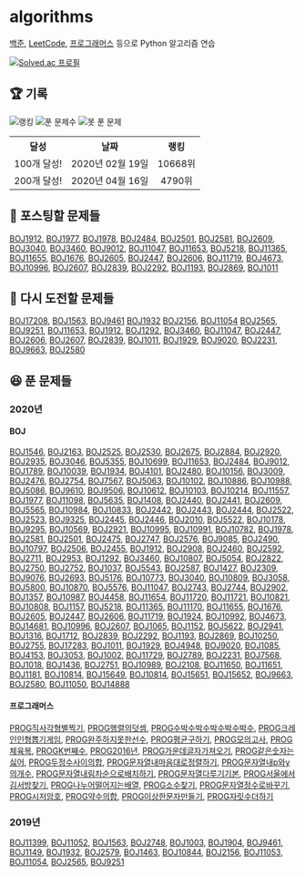 # algorithms

[백준](noj.am), [LeetCode](https://leetcode.com/), [프로그래머스](https://programmers.co.kr/) 등으로 Python 알고리즘 연습

[![Solved.ac
프로필](http://mazassumnida.wtf/api/generate_badge?boj=unodostre)](https://solved.ac/unodostre)

## 🏆 기록

![랭킹](https://algo-badge.herokuapp.com/badge/unodostre/rank) ![푼 문제수](https://algo-badge.herokuapp.com/badge/unodostre/success) ![못 푼 문제](https://algo-badge.herokuapp.com/badge/unodostre/fail)

<table>
    <tr>
        <th align="center">달성</th>
        <th align="center">날짜</th>
        <th align="center">랭킹</th>
    </tr>
    <tr>
        <td align="center">100개 달성!</td>
        <td align="center">2020년 02월 19일</td>
        <td align="center">10668위</td>
    </tr>
        <tr>
        <td align="center">200개 달성!</td>
        <td align="center">2020년 04월 16일</td>
        <td align="center">4790위</td>
    </tr>
</table>

## 🤔 포스팅할 문제들

[BOJ1912](https://www.acmicpc.net/problem/1912), [BOJ1977](https://www.acmicpc.net/problem/1977), [BOJ1978](https://www.acmicpc.net/problem/1978), [BOJ2484](https://www.acmicpc.net/problem/2484), [BOJ2501](https://www.acmicpc.net/problem/2501), [BOJ2581](https://www.acmicpc.net/problem/2581), [BOJ2609](https://www.acmicpc.net/problem/2609), [BOJ3040](https://www.acmicpc.net/problem/3040), [BOJ3460](https://www.acmicpc.net/problem/3460), [BOJ9012](https://www.acmicpc.net/problem/9012), [BOJ11047](https://www.acmicpc.net/problem/11047), [BOJ11653](https://www.acmicpc.net/problem/11653), [BOJ5218](https://www.acmicpc.net/problem/5218), [BOJ11365](https://www.acmicpc.net/problem/11365), [BOJ11655](https://www.acmicpc.net/problem/11655), [BOJ1676](https://www.acmicpc.net/problem/1676), [BOJ2605](https://www.acmicpc.net/problem/2605), [BOJ2447](https://www.acmicpc.net/problem/2447), [BOJ2606](https://www.acmicpc.net/problem/2606), [BOJ11719](https://www.acmicpc.net/problem/11719), [BOJ4673](https://www.acmicpc.net/problem/4673), [BOJ10996](https://www.acmicpc.net/problem/10996), [BOJ2607](https://www.acmicpc.net/problem/2607), [BOJ2839](https://www.acmicpc.net/problem/2839), [BOJ2292](https://www.acmicpc.net/problem/2292), [BOJ1193](https://www.acmicpc.net/problem/1193), [BOJ2869](https://www.acmicpc.net/problem/2869), [BOJ1011](https://www.acmicpc.net/problem/1011)

## 😤 다시 도전할 문제들

[BOJ17208](https://www.acmicpc.net/problem/17208), [BOJ1563](https://www.acmicpc.net/problem/1563), [BOJ9461](https://www.acmicpc.net/problem/9461) [BOJ1932](https://www.acmicpc.net/problem/1932) [BOJ2156](https://www.acmicpc.net/problem/2156), [BOJ11054](https://www.acmicpc.net/problem/11054) [BOJ2565](https://www.acmicpc.net/problem/2565), [BOJ9251](https://www.acmicpc.net/problem/9251), [BOJ11653](https://www.acmicpc.net/problem/11653), [BOJ1912](https://www.acmicpc.net/problem/1912), [BOJ1292](https://www.acmicpc.net/problem/1292), [BOJ3460](https://www.acmicpc.net/problem/3460), [BOJ11047](https://www.acmicpc.net/problem/11047), [BOJ2447](https://www.acmicpc.net/problem/2447), [BOJ2606](https://www.acmicpc.net/problem/2606), [BOJ2607](https://www.acmicpc.net/problem/2607), [BOJ2839](https://www.acmicpc.net/problem/2839), [BOJ1011](https://www.acmicpc.net/problem/1011), [BOJ1929](https://www.acmicpc.net/problem/1929), [BOJ9020](https://www.acmicpc.net/problem/9020), [BOJ2231](https://www.acmicpc.net/problem/2231), [BOJ9663](https://www.acmicpc.net/problem/9663), [BOJ2580](https://www.acmicpc.net/problem/2580)

## 😆 푼 문제들

### 2020년

#### BOJ

[BOJ1546](https://www.acmicpc.net/problem/1546), [BOJ2163](https://www.acmicpc.net/problem/2163), [BOJ2525](https://www.acmicpc.net/problem/2525), [BOJ2530](https://www.acmicpc.net/problem/2530), [BOJ2675](https://www.acmicpc.net/problem/2675), [BOJ2884](https://www.acmicpc.net/problem/2884), [BOJ2920](https://www.acmicpc.net/problem/2920), [BOJ2935](https://www.acmicpc.net/problem/2935), [BOJ3046](https://www.acmicpc.net/problem/3046), [BOJ5355](https://www.acmicpc.net/problem/5355), [BOJ10699](https://www.acmicpc.net/problem/10699), [BOJ11653](https://www.acmicpc.net/problem/11653), [BOJ2484](https://www.acmicpc.net/problem/2484), [BOJ9012](https://www.acmicpc.net/problem/9012), [BOJ1789](https://www.acmicpc.net/problem/1789), [BOJ10039](https://www.acmicpc.net/problem/10039), [BOJ1934](https://www.acmicpc.net/problem/1934), [BOJ4101](https://www.acmicpc.net/problem/4101), [BOJ2480](https://www.acmicpc.net/problem/2480), [BOJ10156](https://www.acmicpc.net/problem/10156), [BOJ3009](https://www.acmicpc.net/problem/3009), [BOJ2476](https://www.acmicpc.net/problem/2476), [BOJ2754](https://www.acmicpc.net/problem/2754), [BOJ7567](https://www.acmicpc.net/problem/7567), [BOJ5063](https://www.acmicpc.net/problem/5063), [BOJ10102](https://www.acmicpc.net/problem/10102), [BOJ10886](https://www.acmicpc.net/problem/10886), [BOJ10988](https://www.acmicpc.net/problem/10988), [BOJ5086](https://www.acmicpc.net/problem/5086), [BOJ9610](https://www.acmicpc.net/problem/9610), [BOJ9506](https://www.acmicpc.net/problem/9506), [BOJ10612](https://www.acmicpc.net/problem/10612), [BOJ10103](https://www.acmicpc.net/problem/10103), [BOJ10214](https://www.acmicpc.net/problem/10214), [BOJ11557](https://www.acmicpc.net/problem/11557), [BOJ1977](https://www.acmicpc.net/problem/1977), [BOJ11098](https://www.acmicpc.net/problem/11098), [BOJ5635](https://www.acmicpc.net/problem/5635), [BOJ1408](https://www.acmicpc.net/problem/1408), [BOJ2440](https://www.acmicpc.net/problem/2440), [BOJ2441](https://www.acmicpc.net/problem/2441), [BOJ2609](https://www.acmicpc.net/problem/2609), [BOJ5565](https://www.acmicpc.net/problem/5565), [BOJ10984](https://www.acmicpc.net/problem/10984), [BOJ10833](https://www.acmicpc.net/problem/10833), [BOJ2442](https://www.acmicpc.net/problem/2442), [BOJ2443](https://www.acmicpc.net/problem/2443), [BOJ2444](https://www.acmicpc.net/problem/2444), [BOJ2522](https://www.acmicpc.net/problem/2522), [BOJ2523](https://www.acmicpc.net/problem/2523), [BOJ9325](https://www.acmicpc.net/problem/9325), [BOJ2445](https://www.acmicpc.net/problem/2445), [BOJ2446](https://www.acmicpc.net/problem/2446), [BOJ2010](https://www.acmicpc.net/problem/2010), [BOJ5522](https://www.acmicpc.net/problem/5522), [BOJ10178](https://www.acmicpc.net/problem/10178), [BOJ9295](https://www.acmicpc.net/problem/9295), [BOJ10569](https://www.acmicpc.net/problem/10569), [BOJ2921](https://www.acmicpc.net/problem/2921), [BOJ10995](https://www.acmicpc.net/problem/10995), [BOJ10991](https://www.acmicpc.net/problem/10991), [BOJ10782](https://www.acmicpc.net/problem/10782), [BOJ1978](https://www.acmicpc.net/problem/1978), [BOJ2581](https://www.acmicpc.net/problem/2581), [BOJ2501](https://www.acmicpc.net/problem/2501), [BOJ2475](https://www.acmicpc.net/problem/2475), [BOJ2747](https://www.acmicpc.net/problem/2747), [BOJ2576](https://www.acmicpc.net/problem/2576), [BOJ9085](https://www.acmicpc.net/problem/9085), [BOJ2490](https://www.acmicpc.net/problem/2490), [BOJ10797](https://www.acmicpc.net/problem/10797), [BOJ2506](https://www.acmicpc.net/problem/2506), [BOJ2455](https://www.acmicpc.net/problem/2455), [BOJ1912](https://www.acmicpc.net/problem/1912), [BOJ2908](https://www.acmicpc.net/problem/2908), [BOJ2460](https://www.acmicpc.net/problem/2460), [BOJ2592](https://www.acmicpc.net/problem/2592), [BOJ2711](https://www.acmicpc.net/problem/2711), [BOJ2953](https://www.acmicpc.net/problem/2953), [BOJ1292](https://www.acmicpc.net/problem/1292), [BOJ3460](https://www.acmicpc.net/problem/3460), [BOJ10807](https://www.acmicpc.net/problem/10807), [BOJ5054](https://www.acmicpc.net/problem/5054), [BOJ2822](https://www.acmicpc.net/problem/2822), [BOJ2750](https://www.acmicpc.net/problem/2750), [BOJ2752](https://www.acmicpc.net/problem/2752), [BOJ1037](https://www.acmicpc.net/problem/1037), [BOJ5543](https://www.acmicpc.net/problem/5543), [BOJ2587](https://www.acmicpc.net/problem/2587), [BOJ1427](https://www.acmicpc.net/problem/1427), [BOJ2309](https://www.acmicpc.net/problem/2309), [BOJ9076](https://www.acmicpc.net/problem/9076), [BOJ2693](https://www.acmicpc.net/problem/2693), [BOJ5176](https://www.acmicpc.net/problem/5176), [BOJ10773](https://www.acmicpc.net/problem/10773), [BOJ3040](https://www.acmicpc.net/problem/3040), [BOJ10809](https://www.acmicpc.net/problem/10809), [BOJ3058](https://www.acmicpc.net/problem/3058), [BOJ5800](https://www.acmicpc.net/problem/5800), [BOJ10870](https://www.acmicpc.net/problem/10870), [BOJ5576](https://www.acmicpc.net/problem/5576), [BOJ11047](https://www.acmicpc.net/problem/11047), [BOJ2743](https://www.acmicpc.net/problem/2743), [BOJ2744](https://www.acmicpc.net/problem/2744), [BOJ2902](https://www.acmicpc.net/problem/2902), [BOJ1357](https://www.acmicpc.net/problem/1357), [BOJ10987](https://www.acmicpc.net/problem/10987), [BOJ4458](https://www.acmicpc.net/problem/4458), [BOJ11654](https://www.acmicpc.net/problem/11654), [BOJ11720](https://www.acmicpc.net/problem/11720), [BOJ11721](https://www.acmicpc.net/problem/11721), [BOJ10821](https://www.acmicpc.net/problem/10821), [BOJ10808](https://www.acmicpc.net/problem/10808), [BOJ1157](https://www.acmicpc.net/problem/1157), [BOJ5218](https://www.acmicpc.net/problem/5218), [BOJ11365](https://www.acmicpc.net/problem/11365), [BOJ11170](https://www.acmicpc.net/problem/11170), [BOJ11655](https://www.acmicpc.net/problem/11655), [BOJ1676](https://www.acmicpc.net/problem/1676), [BOJ2605](https://www.acmicpc.net/problem/2605), [BOJ2447](https://www.acmicpc.net/problem/2447), [BOJ2606](https://www.acmicpc.net/problem/2606), [BOJ11719](https://www.acmicpc.net/problem/11719), [BOJ1924](https://www.acmicpc.net/problem/1924), [BOJ10992](https://www.acmicpc.net/problem/10992), [BOJ4673](https://www.acmicpc.net/problem/4673), [BOJ14681](https://www.acmicpc.net/problem/14681), [BOJ10996](https://www.acmicpc.net/problem/10996), [BOJ2607](https://www.acmicpc.net/problem/2607), [BOJ1065](https://www.acmicpc.net/problem/1065), [BOJ1152](https://www.acmicpc.net/problem/1152), [BOJ5622](https://www.acmicpc.net/problem/5622), [BOJ2941](https://www.acmicpc.net/problem/2941), [BOJ1316](https://www.acmicpc.net/problem/1316), [BOJ1712](https://www.acmicpc.net/problem/1712), [BOJ2839](https://www.acmicpc.net/problem/2839), [BOJ2292](https://www.acmicpc.net/problem/2292), [BOJ1193](https://www.acmicpc.net/problem/1193), [BOJ2869](https://www.acmicpc.net/problem/2869), [BOJ10250](https://www.acmicpc.net/problem/10250), [BOJ2755](https://www.acmicpc.net/problem/2755), [BOJ17283](https://www.acmicpc.net/problem/17283), [BOJ1011](https://www.acmicpc.net/problem/1011), [BOJ1929](https://www.acmicpc.net/problem/1929), [BOJ4948](https://www.acmicpc.net/problem/4948), [BOJ9020](https://www.acmicpc.net/problem/9020), [BOJ1085](https://www.acmicpc.net/problem/1085), [BOJ4153](https://www.acmicpc.net/problem/4153), [BOJ3053](https://www.acmicpc.net/problem/3053), [BOJ1002](https://www.acmicpc.net/problem/1002), [BOJ11729](https://www.acmicpc.net/problem/11729), [BOJ2789](https://www.acmicpc.net/problem/2789), [BOJ2231](https://www.acmicpc.net/problem/2231), [BOJ7568](https://www.acmicpc.net/problem/7568), [BOJ1018](https://www.acmicpc.net/problem/1018), [BOJ1436](https://www.acmicpc.net/problem/1436), [BOJ2751](https://www.acmicpc.net/problem/2751), [BOJ10989](https://www.acmicpc.net/problem/10989), [BOJ2108](https://www.acmicpc.net/problem/2108), [BOJ11650](https://www.acmicpc.net/problem/11650), [BOJ11651](https://www.acmicpc.net/problem/11651), [BOJ1181](https://www.acmicpc.net/problem/1181), [BOJ10814](https://www.acmicpc.net/problem/10814), [BOJ15649](https://www.acmicpc.net/problem/15649), [BOJ10814](https://www.acmicpc.net/problem/15650), [BOJ15651](https://www.acmicpc.net/problem/15651), [BOJ15652](https://www.acmicpc.net/problem/15652), [BOJ9663](https://www.acmicpc.net/problem/9663), [BOJ2580](https://www.acmicpc.net/problem/2580), [BOJ11050](https://www.acmicpc.net/problem/11050), [BOJ14888](https://www.acmicpc.net/problem/14888)

#### 프로그래머스

[PROG직사각형별찍기](https://programmers.co.kr/learn/courses/30/lessons/12969), [PROG행렬의덧셈](https://programmers.co.kr/learn/courses/30/lessons/12950), [PROG수박수박수박수박수박수](https://programmers.co.kr/learn/courses/30/lessons/12922), [PROG크레인인형뽑기게임](https://programmers.co.kr/learn/courses/30/lessons/64061), [PROG완주하지못한선수](https://programmers.co.kr/learn/courses/30/lessons/42576), [PROG평균구하기](https://programmers.co.kr/learn/courses/30/lessons/12944), [PROG모의고사](https://programmers.co.kr/learn/courses/30/lessons/42840), [PROG체육복](https://programmers.co.kr/learn/courses/30/lessons/42862), [PROGK번째수](https://programmers.co.kr/learn/courses/30/lessons/42748), [PROG2016년](https://programmers.co.kr/learn/courses/30/lessons/12901), [PROG가운데글자가져오기](https://programmers.co.kr/learn/courses/30/lessons/12903), [PROG같은숫자는싫어](https://programmers.co.kr/learn/courses/30/lessons/12906), [PROG두정수사이의합](https://programmers.co.kr/learn/courses/30/lessons/12912), [PROG문자열내마음대로정렬하기](https://programmers.co.kr/learn/courses/30/lessons/12915), [PROG문자열내p와y의개수](https://programmers.co.kr/learn/courses/30/lessons/12916), [PROG문자열내림차순으로배치하기](https://programmers.co.kr/learn/courses/30/lessons/12917), [PROG문자열다루기기본](https://programmers.co.kr/learn/courses/30/lessons/12918), [PROG서울에서김서방찾기](https://programmers.co.kr/learn/courses/30/lessons/12919), [PROG나누어떨어지는배열](https://programmers.co.kr/learn/courses/30/lessons/12910), [PROG소수찾기](https://programmers.co.kr/learn/courses/30/lessons/12921), [PROG문자열정수로바꾸기](https://programmers.co.kr/learn/courses/30/lessons/12925), [PROG시저암호](https://programmers.co.kr/learn/courses/30/lessons/12926), [PROG약수의합](https://programmers.co.kr/learn/courses/30/lessons/12928), [PROG이상한문자만들기](https://programmers.co.kr/learn/courses/30/lessons/12930), [PROG자릿수더하기](https://programmers.co.kr/learn/courses/30/lessons/12931)

### 2019년

[BOJ11399](https://www.acmicpc.net/problem/11399), [BOJ11052](https://www.acmicpc.net/problem/11052), [BOJ1563](https://www.acmicpc.net/problem/1563), [BOJ2748](https://www.acmicpc.net/problem/2748), [BOJ1003](https://www.acmicpc.net/problem/1003), [BOJ1904](https://www.acmicpc.net/problem/1904), [BOJ9461](https://www.acmicpc.net/problem/9461), [BOJ1149](https://www.acmicpc.net/problem/1149), [BOJ1932](https://www.acmicpc.net/problem/1932), [BOJ2579](https://www.acmicpc.net/problem/2579), [BOJ1463](https://www.acmicpc.net/problem/1463), [BOJ10844](https://www.acmicpc.net/problem/10844), [BOJ2156](https://www.acmicpc.net/problem/2156), [BOJ11053](https://www.acmicpc.net/problem/11053), [BOJ11054](https://www.acmicpc.net/problem/11054), [BOJ2565](https://www.acmicpc.net/problem/2565), [BOJ9251](https://www.acmicpc.net/problem/9251)
